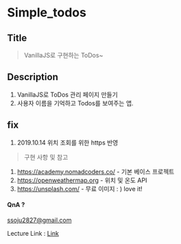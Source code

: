 # Simple_todos

## Title
> VanillaJS로 구현하는 ToDos~

## Description
1. VanillaJS로 ToDos 관리 페이지 만들기
2. 사용자 이름을 기억하고 Todos를 보여주는 앱.

## fix
1. 2019.10.14 위치 조회를 위한 https 반영

> 구현 사항 및 참고
1. https://academy.nomadcoders.co/ - 기본 베이스 프로젝트 
2. https://openweathermap.org - 위치 및 온도 API
3. https://unsplash.com/ - 무료 이미지 : ) love it!


#### QnA ? 
<ssoju2827@gmail.com>

Lecture Link : [Link](https://academy.nomadcoders.co)